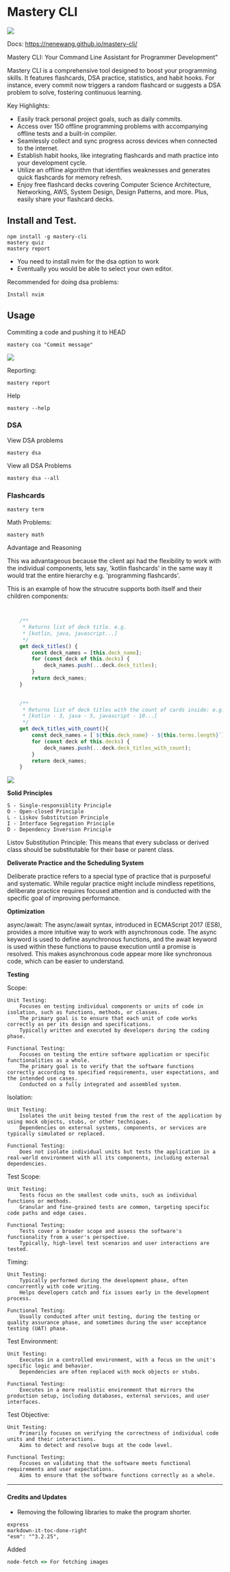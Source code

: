 # Mastery CLI

![](https://media.giphy.com/media/eveBk0ptKzjqUe0iTg/giphy.gif)

Docs: https://nenewang.github.io/mastery-cli/

Mastery CLI: Your Command Line Assistant for Programmer Development"

Mastery CLI is a comprehensive tool designed to boost your programming skills. It features flashcards, DSA practice, statistics, and habit hooks. For instance, every commit now triggers a random flashcard or suggests a DSA problem to solve, fostering continuous learning.

Key Highlights:

- Easily track personal project goals, such as daily commits.
- Access over 150 offline programming problems with accompanying offline tests and a built-in compiler.
- Seamlessly collect and sync progress across devices when connected to the internet.
- Establish habit hooks, like integrating flashcards and math practice into your development cycle.
- Utilize an offline algorithm that identifies weaknesses and generates quick flashcards for memory refresh.
- Enjoy free flashcard decks covering Computer Science Architecture, Networking, AWS, System Design, Design Patterns, and more. Plus, easily share your flashcard decks.


## Install and Test.

```
npm install -g mastery-cli
mastery quiz
mastery report
```

- You need to install nvim for the dsa option to work
- Eventually you would be able to select your own editor.

Recommended for doing dsa problems:

```
Install nvim
```


## Usage

Commiting a code and pushing it to HEAD

```
mastery coa "Commit message"
```


![](https://media.giphy.com/media/v1.Y2lkPTc5MGI3NjExNzYzYzU5NWJiMjNhNThkYzBkNTJlM2MxNjFjZjdiNzJiMTZhMGVmOSZlcD12MV9pbnRlcm5hbF9naWZzX2dpZklkJmN0PWc/JavdJQ8YjfQyOq0Cfy/giphy.gif)

Reporting:

```
mastery report
```


Help 

```
mastery --help
```


### DSA 

View DSA problems

```
mastery dsa
```


View all DSA Problems

```
mastery dsa --all
```

### Flashcards

```
mastery term
```

Math Problems:

```
mastery math
```
Advantage and Reasoning

This wa advantageous because the client api had the flexibility to work with the individual components, lets say, 'kotlin flashcards' in the same way it would trat the entire hierarchy e.g. 'programming flashcards'.

This is an example of how the strucutre supports both itself and their children components:

```js


    /**
     * Returns list of deck title. e.g.
     * [kotlin, java, javascript...]
     */
    get deck_titles() {
        const deck_names = [this.deck_name];
        for (const deck of this.decks) {
            deck_names.push(...deck.deck_titles);
        }
        return deck_names;
    }

    
    /**
     * Returns list of deck titles with the count of cards inside: e.g.:
     * [kotlin - 3, java - 5, javascript - 10...]
     */
    get deck_titles_with_count(){
        const deck_names = [`${this.deck_name} - ${this.terms.length}`];
        for (const deck of this.decks) {
            deck_names.push(...deck.deck_titles_with_count);
        }
        return deck_names;
    }

```

![](./img/2024-01-12-11-57-29.png)


**Solid Principles**

    S - Single-responsiblity Principle
    O - Open-closed Principle
    L - Liskov Substitution Principle
    I - Interface Segregation Principle
    D - Dependency Inversion Principle

Listov Substitution Principle:
This means that every subclass or derived class should be substitutable for their base or parent class.

**Deliverate Practice and the Scheduling System**

Deliberate practice refers to a special type of practice that is purposeful and systematic. While regular practice might include mindless repetitions, deliberate practice requires focused attention and is conducted with the specific goal of improving performance.


**Optimization**

async/await: The async/await syntax, introduced in ECMAScript 2017 (ES8), provides a more intuitive way to work with asynchronous code. The async keyword is used to define asynchronous functions, and the await keyword is used within these functions to pause execution until a promise is resolved. This makes asynchronous code appear more like synchronous code, which can be easier to understand.

**Testing**

Scope:

    Unit Testing:
        Focuses on testing individual components or units of code in isolation, such as functions, methods, or classes.
        The primary goal is to ensure that each unit of code works correctly as per its design and specifications.
        Typically written and executed by developers during the coding phase.

    Functional Testing:
        Focuses on testing the entire software application or specific functionalities as a whole.
        The primary goal is to verify that the software functions correctly according to specified requirements, user expectations, and the intended use cases.
        Conducted on a fully integrated and assembled system.

Isolation:

    Unit Testing:
        Isolates the unit being tested from the rest of the application by using mock objects, stubs, or other techniques.
        Dependencies on external systems, components, or services are typically simulated or replaced.

    Functional Testing:
        Does not isolate individual units but tests the application in a real-world environment with all its components, including external dependencies.

Test Scope:

    Unit Testing:
        Tests focus on the smallest code units, such as individual functions or methods.
        Granular and fine-grained tests are common, targeting specific code paths and edge cases.

    Functional Testing:
        Tests cover a broader scope and assess the software's functionality from a user's perspective.
        Typically, high-level test scenarios and user interactions are tested.

Timing:

    Unit Testing:
        Typically performed during the development phase, often concurrently with code writing.
        Helps developers catch and fix issues early in the development process.

    Functional Testing:
        Usually conducted after unit testing, during the testing or quality assurance phase, and sometimes during the user acceptance testing (UAT) phase.

Test Environment:

    Unit Testing:
        Executes in a controlled environment, with a focus on the unit's specific logic and behavior.
        Dependencies are often replaced with mock objects or stubs.

    Functional Testing:
        Executes in a more realistic environment that mirrors the production setup, including databases, external services, and user interfaces.

Test Objective:

    Unit Testing:
        Primarily focuses on verifying the correctness of individual code units and their interactions.
        Aims to detect and resolve bugs at the code level.

    Functional Testing:
        Focuses on validating that the software meets functional requirements and user expectations.
        Aims to ensure that the software functions correctly as a whole.



****

#### Credits and Updates

- Removing the following libraries to make the program shorter.

```
express
markdown-it-toc-done-right
"esm": "^3.2.25",
```

Added

```js
node-fetch => For fetching images 
```



